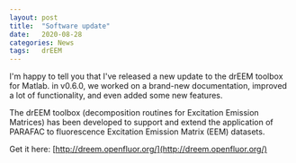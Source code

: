 ```yaml
---
layout: post
title:  "Software update"
date:   2020-08-28
categories: News
tags:	drEEM
---
```


I'm happy to tell you that I've released a new update to the drEEM toolbox for Matlab. in v0.6.0, we worked on a brand-new documentation, improved a lot of functionality, and even added some new features.

The drEEM toolbox (decomposition routines for Excitation Emission Matrices) has been developed to support and extend the application of PARAFAC to fluorescence Excitation Emission Matrix (EEM) datasets.

Get it here: [http://dreem.openfluor.org/](http://dreem.openfluor.org/)
